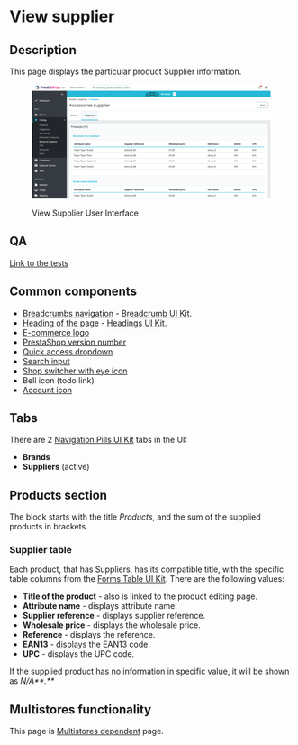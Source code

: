 # View supplier

## Description

This page displays the particular product Supplier information.

<figure><img src="../../../../../../.gitbook/assets/image (4).png" alt="View Supplier UI"><figcaption><p>View Supplier User Interface</p></figcaption></figure>

## QA

[Link to the tests](https://build.prestashop-project.org/test-scenarios/scenarios/core/functional/bo/catalog/brands-and-suppliers/suppliers.html)

## Common components <a href="#common-components" id="common-components"></a>

* [Breadcrumbs navigation](../../../../common-components/breadcrumbs.md) - [Breadcrumb UI Kit](https://build.prestashop.com/prestashop-ui-kit/?path=/story/breadcrumb--breadcrumb).
* [Heading of the page](../../../../common-components/heading-of-the-page.md) - [Headings UI Kit](https://build.prestashop.com/prestashop-ui-kit/?path=/story/headings--headings).
* [E-commerce logo](../../../../common-components/back-office-header/prestashop-logo.md)&#x20;
* [PrestaShop version number](../../../../common-components/prestashop-version-number.md)&#x20;
* [Quick access dropdown](../../../../common-components/quick-access-dropdown.md)&#x20;
* [Search input](../../../../common-components/search-input-field.md)
* [Shop switcher with eye icon](../../../../common-components/shop-switcher-with-eye-icon.md)
* Bell icon (todo link)
* [Account icon](../../../../common-components/account-icon.md)&#x20;

## Tabs

There are 2 [Navigation Pills UI Kit](https://build.prestashop-project.org/prestashop-ui-kit/?path=/story/navigation--navigation-pills) tabs in the UI:

* **Brands**
* **Suppliers** (active)

## Products section

The block starts with the title _Products_, and the sum of the supplied products in brackets.

### Supplier table

Each product, that has Suppliers, has its compatible title, with the specific table columns from the [Forms Table UI Kit](https://build.prestashop-project.org/prestashop-ui-kit/?path=/story/tables--basic). There are the following values:

* **Title of the product** - also is linked to the product editing page.
* **Attribute name** - displays attribute name.
* **Supplier reference** - displays supplier reference.
* **Wholesale price** - displays the wholesale price.
* **Reference** - displays the reference.
* **EAN13** - displays the EAN13 code.
* **UPC** - displays the UPC code.

If the supplied product has no information in specific value, it will be shown as _N/A**.**_

## Multistores functionality

This page is [Multistores dependent](../../../../common-components/multistores-dependent.md) page.

